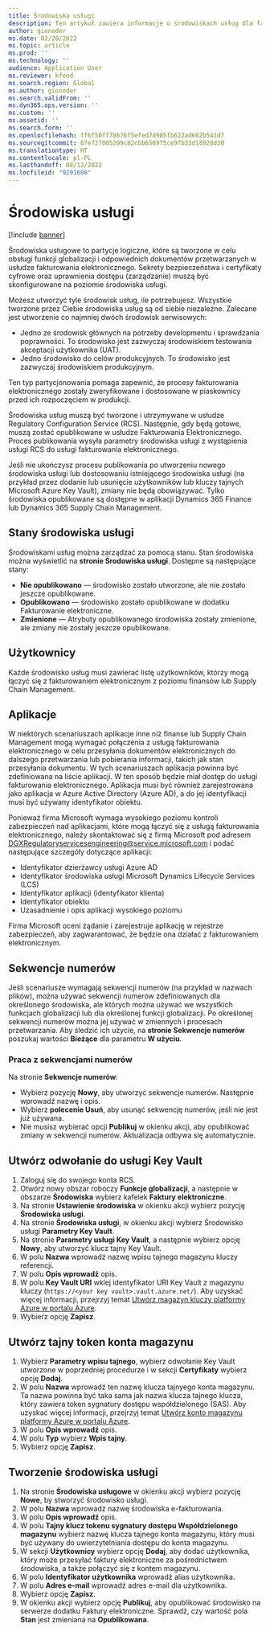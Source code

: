 ```yaml
---
title: Środowiska usługi
description: Ten artykuł zawiera informacje o środowiskach usług dla fakturowania elektronicznego i wyjaśnia, jak je skonfigurować.
author: gionoder
ms.date: 02/28/2022
ms.topic: article
ms.prod: ''
ms.technology: ''
audience: Application User
ms.reviewer: kfend
ms.search.region: Global
ms.author: gionoder
ms.search.validFrom: ''
ms.dyn365.ops.version: ''
ms.custom: ''
ms.assetid: ''
ms.search.form: ''
ms.openlocfilehash: ff6f50ff78676f5efed7d905fb622ad662b541d7
ms.sourcegitcommit: 87e727005399c82cbb6509f5ce9fb33d18928d30
ms.translationtype: HT
ms.contentlocale: pl-PL
ms.lasthandoff: 08/12/2022
ms.locfileid: "9291608"
---
```

# <a name="service-environments"></a>Środowiska usługi

[!include [banner](../includes/banner.md)]

Środowiska usługowe to partycje logiczne, które są tworzone w celu obsługi funkcji globalizacji i odpowiednich dokumentów przetwarzanych w usłudze fakturowania elektronicznego. Sekrety bezpieczeństwa i certyfikaty cyfrowe oraz uprawnienia dostępu (zarządzanie) muszą być skonfigurowane na poziomie środowiska usługi.

Możesz utworzyć tyle środowisk usług, ile potrzebujesz. Wszystkie tworzone przez Ciebie środowiska usług są od siebie niezależne. Zalecane jest utworzenie co najmniej dwóch środowisk serwisowych:

- Jedno ze środowisk głównych na potrzeby developmentu i sprawdzania poprawności. To środowisko jest zazwyczaj środowiskiem testowania akceptacji użytkownika (UAT).
- Jedno środowisko do celów produkcyjnych. To środowisko jest zazwyczaj środowiskiem produkcyjnym.

Ten typ partycjonowania pomaga zapewnić, że procesy fakturowania elektronicznego zostały zweryfikowane i dostosowane w piaskownicy przed ich rozpoczęciem w produkcji.

Środowiska usług muszą być tworzone i utrzymywane w usłudze Regulatory Configuration Service (RCS). Następnie, gdy będą gotowe, muszą zostać opublikowane w usłudze Fakturowania Elektronicznego. Proces publikowania wysyła parametry środowiska usługi z wystąpienia usługi RCS do usługi fakturowania elektronicznego.

Jeśli nie ukończysz procesu publikowania po utworzeniu nowego środowiska usługi lub dostosowaniu istniejącego środowiska usługi (na przykład przez dodanie lub usunięcie użytkowników lub kluczy tajnych Microsoft Azure Key Vault), zmiany nie będą obowiązywać. Tylko środowiska opublikowane są dostępne w aplikacji Dynamics 365 Finance lub Dynamics 365 Supply Chain Management.

## <a name="service-environment-statuses"></a>Stany środowiska usługi

Środowiskami usług można zarządzać za pomocą stanu. Stan środowiska można wyświetlić na **stronie Środowiska usługi**. Dostępne są następujące stany:

- **Nie opublikowano** — środowisko zostało utworzone, ale nie zostało jeszcze opublikowane.
- **Opublikowano** — środowisko zostało opublikowane w dodatku Fakturowanie elektroniczne.
- **Zmienione** — Atrybuty opublikowanego środowiska zostały zmienione, ale zmiany nie zostały jeszcze opublikowane.

## <a name="users"></a>Użytkownicy

Każde środowisko usług musi zawierać listę użytkowników, którzy mogą łączyć się z fakturowaniem elektronicznym z poziomu finansów lub Supply Chain Management.

## <a name="applications"></a>Aplikacje

W niektórych scenariuszach aplikacje inne niż finanse lub Supply Chain Management mogą wymagać połączenia z usługą fakturowania elektronicznego w celu przesyłania dokumentów elektronicznych do dalszego przetwarzania lub pobierania informacji, takich jak stan przesyłania dokumentu. W tych scenariuszach aplikacja powinna być zdefiniowana na liście aplikacji. W ten sposób będzie miał dostęp do usługi fakturowania elektronicznego. Aplikacja musi być również zarejestrowana jako aplikacja w Azure Active Directory (Azure AD), a do jej identyfikacji musi być używany identyfikator obiektu. 

Ponieważ firma Microsoft wymaga wysokiego poziomu kontroli zabezpieczeń nad aplikacjami, które mogą łączyć się z usługą fakturowania elektronicznego, należy skontaktować się z firmą Microsoft pod adresem <DGXRegulatoryservicesengineering@service.microsoft.com> i podać następujące szczegóły dotyczące aplikacji:

- Identyfikator dzierżawcy usługi Azure AD
- Identyfikator środowiska usługi Microsoft Dynamics Lifecycle Services (LCS)
- Identyfikator aplikacji (identyfikator klienta)
- Identyfikator obiektu
- Uzasadnienie i opis aplikacji wysokiego poziomu

Firma Microsoft oceni żądanie i zarejestruje aplikację w rejestrze zabezpieczeń, aby zagwarantować, że będzie ona działać z fakturowaniem elektronicznym.

## <a name="number-sequences"></a>Sekwencje numerów

Jeśli scenariusze wymagają sekwencji numerów (na przykład w nazwach plików), można używać sekwencji numerów zdefiniowanych dla określonego środowiska, ale których można używać we wszystkich funkcjach globalizacji lub dla określonej funkcji globalizacji. Po określonej sekwencji numerów można jej używać w zmiennych i procesach przetwarzania. Aby śledzić ich użycie, na **stronie Sekwencje numerów** poszukaj wartości **Bieżące** dla parametru **W użyciu**.

### <a name="working-with-number-sequences"></a>Praca z sekwencjami numerów
Na stronie **Sekwencje numerów**: 

- Wybierz pozycję **Nowy**, aby utworzyć sekwencje numerów. Następnie wprowadź nazwę i opis. 
- Wybierz **polecenie Usuń**, aby usunąć sekwencję numerów, jeśli nie jest już używana.
- Nie musisz wybierać opcji **Publikuj** w okienku akcji, aby opublikować zmiany w sekwencji numerów. Aktualizacja odbywa się automatycznie.

## <a name="create-a-key-vault-reference"></a>Utwórz odwołanie do usługi Key Vault

1. Zaloguj się do swojego konta RCS.
2. Otwórz nowy obszar roboczy **Funkcje globalizacji**, a następnie w obszarze **Środowiska** wybierz kafelek **Faktury elektroniczne**.
3. Na stronie **Ustawienie środowiska** w okienku akcji wybierz pozycję **Środowiska usługi**.
4. Na stronie **Środowiska usługi**, w okienku akcji wybierz Środowisko usługi **Parametry Key Vault**.
5. Na stronie **Parametry usługi Key Vault**, a następnie wybierz opcję **Nowy**, aby utworzyć klucz tajny Key Vault.
6. W polu **Nazwa** wprowadź nazwę wpisu tajnego magazynu kluczy referencji.
7. W polu **Opis wprowadź** opis.
8. W polu **Key Vault URI** wklej identyfikator URI Key Vault z magazynu kluczy (`https://<your key vault>.vault.azure.net/`). Aby uzyskać więcej informacji, przejrzyj temat [Utwórz magazyn kluczy platformy Azure w portalu Azure](e-invoicing-create-azure-key-vault-azure-portal.md).
9. Wybierz opcję **Zapisz**.
    
## <a name="create-a-secret-for-the-storage-account-secret-token"></a>Utwórz tajny token konta magazynu

1. Wybierz **Parametry wpisu tajnego**, wybierz odwołanie Key Vault utworzone w poprzedniej procedurze i w sekcji **Certyfikaty** wybierz opcję **Dodaj**.
2. W polu **Nazwa** wprowadź ten nazwę klucza tajnyego konta magazynu. Ta nazwa powinna być taka sama jak nazwa klucza tajnego klucza, który zawiera token sygnatury dostępu współdzielonego (SAS). Aby uzyskać więcej informacji, przejrzyj temat [Utwórz konto magazynu platformy Azure w portalu Azure](e-invoicing-create-azure-storage-account-azure-portal.md). 
3. W polu **Opis wprowadź** opis.
4. W polu **Typ** wybierz **Wpis tajny**.
5. Wybierz opcję **Zapisz**.
    
## <a name="create-a-service-environment"></a>Tworzenie środowiska usługi

1. Na stronie **Środowiska usługowe** w okienku akcji wybierz pozycję **Nowe**, by stworzyć środowisko usługi.
2. W polu **Nazwa** wprowadź nazwę środowiska e-fakturowania.
3. W polu **Opis wprowadź** opis.
4. W polu **Tajny klucz tokenu sygnatury dostępu Współdzielonego magazynu** wybierz nazwę klucza tajnego konta magazynu, który musi być używany do uwierzytelniania dostępu do konta magazynu.
5. W sekcji **Użytkownicy** wybierz opcję **Dodaj**, aby dodać użytkownika, który może przesyłać faktury elektroniczne za pośrednictwem środowiska, a także połączyć się z kontem magazynu.
6. W polu **Identyfikator użytkownika** wprowadź alias użytkownika. 
7. W polu **Adres e-mail** wprowadź adres e-mail dla użytkownika.
8. Wybierz opcję **Zapisz**.
9. W okienku akcji wybierz opcję **Publikuj**, aby opublikować środowisko na serwerze dodatku Faktury elektroniczne. Sprawdź, czy wartość pola **Stan** jest zmieniana na **Opublikowana**.
